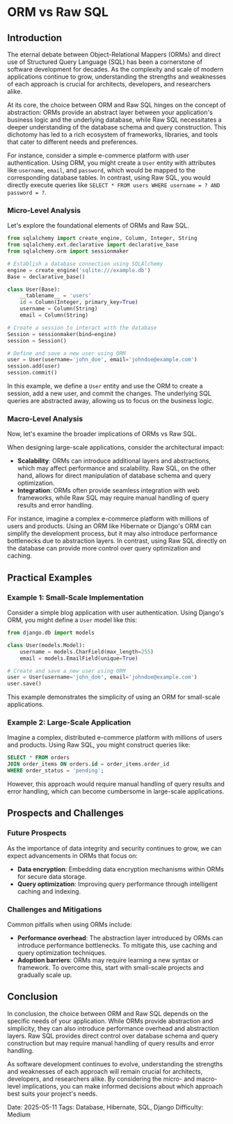 # ORM vs Raw SQL
## Introduction

The eternal debate between Object-Relational Mappers (ORMs) and direct use of Structured Query Language (SQL) has been a cornerstone of software development for decades. As the complexity and scale of modern applications continue to grow, understanding the strengths and weaknesses of each approach is crucial for architects, developers, and researchers alike.

At its core, the choice between ORM and Raw SQL hinges on the concept of abstraction: ORMs provide an abstract layer between your application's business logic and the underlying database, while Raw SQL necessitates a deeper understanding of the database schema and query construction. This dichotomy has led to a rich ecosystem of frameworks, libraries, and tools that cater to different needs and preferences.

For instance, consider a simple e-commerce platform with user authentication. Using ORM, you might create a `User` entity with attributes like `username`, `email`, and `password`, which would be mapped to the corresponding database tables. In contrast, using Raw SQL, you would directly execute queries like `SELECT * FROM users WHERE username = ? AND password = ?`.

### Micro-Level Analysis

Let's explore the foundational elements of ORMs and Raw SQL.

```python
from sqlalchemy import create_engine, Column, Integer, String
from sqlalchemy.ext.declarative import declarative_base
from sqlalchemy.orm import sessionmaker

# Establish a database connection using SQLAlchemy
engine = create_engine('sqlite:///example.db')
Base = declarative_base()

class User(Base):
    __tablename__ = 'users'
    id = Column(Integer, primary_key=True)
    username = Column(String)
    email = Column(String)

# Create a session to interact with the database
Session = sessionmaker(bind=engine)
session = Session()

# Define and save a new user using ORM
user = User(username='john_doe', email='johndoe@example.com')
session.add(user)
session.commit()
```

In this example, we define a `User` entity and use the ORM to create a session, add a new user, and commit the changes. The underlying SQL queries are abstracted away, allowing us to focus on the business logic.

### Macro-Level Analysis

Now, let's examine the broader implications of ORMs vs Raw SQL.

When designing large-scale applications, consider the architectural impact:

* **Scalability**: ORMs can introduce additional layers and abstractions, which may affect performance and scalability. Raw SQL, on the other hand, allows for direct manipulation of database schema and query optimization.
* **Integration**: ORMs often provide seamless integration with web frameworks, while Raw SQL may require manual handling of query results and error handling.

For instance, imagine a complex e-commerce platform with millions of users and products. Using an ORM like Hibernate or Django's ORM can simplify the development process, but it may also introduce performance bottlenecks due to abstraction layers. In contrast, using Raw SQL directly on the database can provide more control over query optimization and caching.

## Practical Examples

### Example 1: Small-Scale Implementation

Consider a simple blog application with user authentication. Using Django's ORM, you might define a `User` model like this:

```python
from django.db import models

class User(models.Model):
    username = models.CharField(max_length=255)
    email = models.EmailField(unique=True)

# Create and save a new user using ORM
user = User(username='john_doe', email='johndoe@example.com')
user.save()
```

This example demonstrates the simplicity of using an ORM for small-scale applications.

### Example 2: Large-Scale Application

Imagine a complex, distributed e-commerce platform with millions of users and products. Using Raw SQL, you might construct queries like:

```sql
SELECT * FROM orders
JOIN order_items ON orders.id = order_items.order_id
WHERE order_status = 'pending';
```

However, this approach would require manual handling of query results and error handling, which can become cumbersome in large-scale applications.

## Prospects and Challenges

### Future Prospects

As the importance of data integrity and security continues to grow, we can expect advancements in ORMs that focus on:

* **Data encryption**: Embedding data encryption mechanisms within ORMs for secure data storage.
* **Query optimization**: Improving query performance through intelligent caching and indexing.

### Challenges and Mitigations

Common pitfalls when using ORMs include:

* **Performance overhead**: The abstraction layer introduced by ORMs can introduce performance bottlenecks. To mitigate this, use caching and query optimization techniques.
* **Adoption barriers**: ORMs may require learning a new syntax or framework. To overcome this, start with small-scale projects and gradually scale up.

## Conclusion

In conclusion, the choice between ORM and Raw SQL depends on the specific needs of your application. While ORMs provide abstraction and simplicity, they can also introduce performance overhead and abstraction layers. Raw SQL provides direct control over database schema and query construction but may require manual handling of query results and error handling.

As software development continues to evolve, understanding the strengths and weaknesses of each approach will remain crucial for architects, developers, and researchers alike. By considering the micro- and macro-level implications, you can make informed decisions about which approach best suits your project's needs.

Date: 2025-05-11
Tags: Database, Hibernate, SQL, Django
Difficulty: Medium